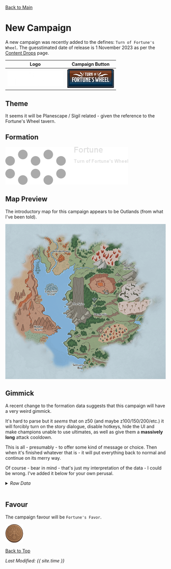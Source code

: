 [Back to Main](index.md)

# New Campaign

A new campaign was recently added to the defines: `Turn of Fortune's Wheel`. The guesstimated date of release is 1 November 2023 as per the [Content Drops](contentdrops.md) page.

| Logo | Campaign Button |
|---|---|
| ![Fortune's Wheel Campaign Logo](images/campaign_fortuneswheel/logo.png) | ![Favour Icon](images/campaign_fortuneswheel/campaign_button.png) |

## Theme

It seems it will be Planescape / Sigil related - given the reference to the Fortune's Wheel tavern.

## Formation

![Formation Picture](images/campaign_fortuneswheel/formation.png)

## Map Preview

The introductory map for this campaign appears to be Outlands (from what I've been told).

![Fortune's Wheel Campaign Map Preview](images/campaign_fortuneswheel/map.png)

## Gimmick

A recent change to the formation data suggests that this campaign will have a very weird gimmick.

It's hard to parse but it *seems* that on z50 (and maybe z100/150/200/etc.) it will forcibly turn on the story dialogue, disable hotkeys, hide the UI and make champions unable to use ultimates, as well as give them a **massively long** attack cooldown.

This is all - presumably - to offer some kind of message or choice. Then when it's finished whatever that is - it will put everything back to normal and continue on its merry way.

Of course - bear in mind - that's just my interpretation of the data - I could be wrong. I've added it below for your own perusal.

<details><summary><em>Raw Data</em></summary><p><pre>
"campaign_name": "Turn of Fortune's Wheel",
"game_change_data": [
	{
		"type": "override_quest_graphic",
		"graphic_id": 20109
	},
	{
		"type": "block_gamepad_input",
		"loop_at": 51,
		"by_area": [
			{
				"min_area": 1,
				"blocked": false
			},
			{
				"min_area": 50,
				"blocked": true,
				"buttons": [
					"LeftBump",
					"RightBump",
					"LeftTrigger",
					"RightTrigger",
					"Start"
				],
				"axes": [
					"LeftStick",
					"RightStick",
					"DPad"
				]
			}
		]
	},
	{
		"type": "cap_area_level",
		"area_level_cap": 50
	},
	{
		"type": "cap_area_skipping",
		"area_skip_cap": 50
	},
	{
		"type": "force_reset",
		"instant": true,
		"area": 50
	},
	{
		"type": "force_cinematics",
		"loop_at": 51,
		"by_area": [
			{
				"min_area": 1,
				"force": false
			},
			{
				"min_area": 50,
				"force": true
			}
		]
	},
	{
		"type": "disable_hotkeys",
		"loop_at": 51,
		"by_area": [
			{
				"min_area": 1,
				"enabled": true
			},
			{
				"min_area": 50,
				"enabled": false
			}
		]
	},
	{
		"type": "skip_boss_loot",
		"loop_at": 51,
		"by_area": [
			{
				"min_area": 1,
				"skip": false
			},
			{
				"min_area": 50,
				"skip": true
			}
		]
	},
	{
		"type": "hide_ui",
		"by_area": [
			{
				"min_area": 1,
				"hide": false
			},
			{
				"min_area": 50,
				"max_area": 50,
				"hide": true
			}
		],
		"loop_at": 51
	},
	{
		"type": "cap_time_scale",
		"by_area": [
			{
				"min_area": 1,
				"should_cap": false
			},
			{
				"min_area": 50,
				"max_area": 50,
				"should_cap": true,
				"time_scale_cap": 1
			}
		],
		"loop_at": 51
	},
	{
		"type": "slot_effects_by_area",
		"effects": [
			{
				"effect_string": "increase_attack_cooldown,1000000"
			},
			{
				"effect_string": "disable_hero_properties,0,0,0,0,1"
			}
		],
		"loop_at": 51,
		"area_slot_effects": [
			{
				"min_area": 50,
				"max_area": 50,
				"slot_effects": [
					{
						"slots": [
							0,
							1,
							2,
							3,
							4,
							5,
							6,
							7,
							8,
							9
						],
						"effect_index": 0
					}
				]
			}
		]
	},
	{
		"type": "locked_slots",
		"loop_at": 51,
		"by_area": [
			{
				"min_area": 50,
				"max_area": 50,
				"locked": true,
				"slots": [
					0,
					1,
					2,
					3,
					4,
					5,
					6,
					7,
					8,
					9
				]
			}
		]
	}
],
</pre></p></details><br/>

## Favour

The campaign favour will be `Fortune's Favor`.

![Favour Icon](images/campaign_fortuneswheel/icon_favour.png)


[Back to Top](#top)

*Last Modified: {{ site.time }}*
